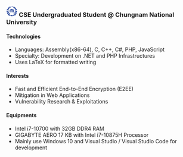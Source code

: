 ### <img src="https://raw.githubusercontent.com/0x00000FF/0x00000FF/master/images.png" height="30" /> CSE Undergraduated Student @ Chungnam National University
#### Technologies
* Languages: Assembly(x86-64), C, C++, C#, PHP, JavaScript
* Specialty: Development on .NET and PHP Infrastructures
* Uses LaTeX for formatted writing

#### Interests
* Fast and Efficient End-to-End Encryption (E2EE)
* Mitigation in Web Applications
* Vulnerability Research & Exploitations

#### Equipments
* Intel i7-10700 with 32GB DDR4 RAM
* GIGABYTE AERO 17 KB with Intel i7-10875H Processor
* Mainly use Windows 10 and Visual Studio / Visual Studio Code for development
